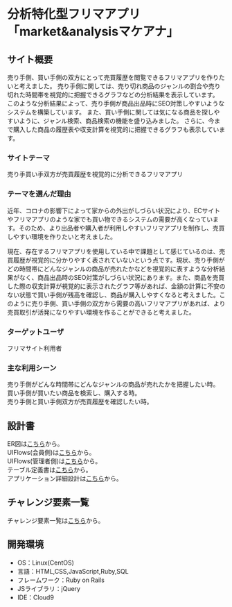 # 分析特化型フリマアプリ「market&analysisマケアナ」

## サイト概要
売り手側、買い手側の双方にとって売買履歴を閲覧できるフリマアプリを作りたいと考えました。
売り手側に関しては、売り切れ商品のジャンルの割合や売り切れた時間帯を視覚的に把握できるグラフなどの分析結果を表示しています。
このような分析結果によって、売り手側が商品出品時にSEO対策しやすいようなシステムを構築しています。
また、買い手側に関しては気になる商品を探しやすいように、ジャンル検索、商品検索の機能を盛り込みました。
さらに、今まで購入した商品の履歴表や収支計算を視覚的に把握できるグラフも表示しています。


### サイトテーマ
売り手買い手双方が売買履歴を視覚的に分析できるフリマアプリ

### テーマを選んだ理由
近年、コロナの影響下によって家からの外出がしづらい状況により、ECサイトやフリマアプリのような家でも買い物できるシステムの需要が高くなっています。そのため、より出品者や購入者が利用しやすいフリマアプリを制作し、売買しやすい環境を作りたいと考えました。

現在、存在するフリマアプリを使用している中で課題として感じているのは、売買履歴が視覚的に分かりやすく表されていないという点です。現状、売り手側がどの時間帯にどんなジャンルの商品が売れたかなどを視覚的に表すような分析結果がなく、商品出品時のSEO対策がしづらい状況にあります。また、商品を売買した際の収支計算が視覚的に表示されたグラフ等があれば、金額の計算に不安のない状態で買い手側が残高を確認し、商品が購入しやすくなると考えました。このように売り手側、買い手側の双方から需要の高いフリマアプリがあれば、より売買取引が活発になりやすい環境を作ることができると考えました。



### ターゲットユーザ
フリマサイト利用者

### 主な利用シーン
売り手側がどんな時間帯にどんなジャンルの商品が売れたかを把握したい時。
<br>買い手側が買いたい商品を検索し、購入する時。
<br>売り手側と買い手側双方が売買履歴を確認したい時。




## 設計書
ER図は<a href="https://drive.google.com/file/d/1VGwONfvTX67OHMCXwzgn7P04MffKQSsT/view?usp=sharing">こちら</a>から。
<br>UIFlows(会員側)は<a href="https://drive.google.com/file/d/1bKuY4FmWkTtqOrCAEthZF6OYC0LZeU8q/view?usp=sharing">こちら</a>から。
<br>UIFlows(管理者側)は<a href="https://drive.google.com/file/d/1cbsSwcPxbFwGDljfPyJHfa_d0nFv1sWE/view?usp=sharing">こちら</a>から。
<br>テーブル定義書は<a href="https://docs.google.com/spreadsheets/d/1jvXXFXfxdVHmPeCUnZYfvtepeUsEaLROKlTa93asea8/edit?usp=sharing">こちら</a>から。
<br>アプリケーション詳細設計は<a href="https://docs.google.com/spreadsheets/d/1p6xaJb8_doVWKGGm5xIXUgqCqywbm2Gb4lAcT_yEqpc/edit?usp=sharing">こちら</a>から。

## チャレンジ要素一覧 
チャレンジ要素一覧は<a href="https://docs.google.com/spreadsheets/d/110fEyaEPXngDYNROUz8QJfpwK9CyLewzbO5j75crsLA/edit#gid=0">こちら</a>から。


## 開発環境
- OS：Linux(CentOS)
- 言語：HTML,CSS,JavaScript,Ruby,SQL
- フレームワーク：Ruby on Rails
- JSライブラリ：jQuery
- IDE：Cloud9


